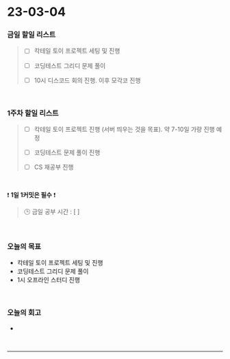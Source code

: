 # 23-03-04
### 금일 할일 리스트
> - [ ]  칵테일 토이 프로젝트 세팅 및 진행
>
> - [ ]  코딩테스트 그리디 문제 풀이
>
> - [ ]  10시 디스코드 회의 진행. 이후 모각코 진행


<br/>

### 1주차 할일 리스트  
> - [ ]  칵테일 토이 프로젝트 진행 (서버 띄우는 것을 목표). 약 7-10일 가량 진행 예정
>
> - [ ]  코딩테스트 문제 풀이 진행
>
> - [ ]  CS 재공부 진행

<br/>

❗ **1일 1커밋은 필수** ❗
> 🕒 금일 공부 시간 : [  ]
  
<br/>

### 오늘의 목표
- 칵테일 토이 프로젝트 세팅 및 진행
- 코딩테스트 그리디 문제 풀이
- 1시 오프라인 스터디 진행

<br>

### 오늘의 회고
- 

<br/>

------------  